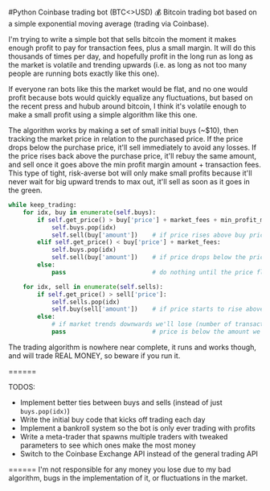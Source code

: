 #Python Coinbase trading bot (BTC<>USD)
:moneybag: Bitcoin trading bot based on a simple exponential moving average (trading via Coinbase).

I'm trying to write a simple bot that sells bitcoin the moment it makes enough profit to pay for transaction fees, plus a small margin.
It will do this thousands of times per day, and hopefully profit in the long run as long as the market is volatile and trending upwards (i.e. as long as not too many people are running bots exactly like this one).

If everyone ran bots like this the market would be flat, and no one would profit because bots would quickly equalize any fluctuations, but based on the recent press and hubub around bitcoin, I think it's volatile enough to make a small profit using a simple algorithm like this one.

The algorithm works by making a set of small initial buys (~$10), then tracking the market price in relation to the purchased price.
If the price drops below the purchase price, it'll sell immediately to avoid any losses.
If the price rises back above the purchase price, it'll rebuy the same amount, and sell once it goes above the min profit margin amount + transaction fees.  This type of tight, risk-averse bot will only make small profits because it'll never wait for big upward trends to max out, it'll sell as soon as it goes in the green.

```python
while keep_trading:
    for idx, buy in enumerate(self.buys):
        if self.get_price() > buy['price'] + market_fees + min_profit_margin:
            self.buys.pop(idx)
            self.sell(buy['amount'])    # if price rises above buy price + market fees by a certain amount, sell early and reap the tiny profits
        elif self.get_price() < buy['price'] + market_fees:
            self.buys.pop(idx)
            self.sell(buy['amount'])    # if price drops below the price it was bought at, sell immediately to minimize losses
        else:
            pass                        # do nothing until the price fluctuates enough to make more of a difference

    for idx, sell in enumerate(self.sells):
        if self.get_price() > sell['price']:
            self.sells.pop(idx)
            self.buy(sell['amount'])    # if price starts to rise above the amount we sold it for, rebuy the same amount
        else:
            # if market trends downwards we'll lose (number of transactions * (market fee per transaction + min profit margin))
            pass                        # price is below the amount we sold for, don't do anything until it's passing break-even again
```


The trading algorithm is nowhere near complete, it runs and works though, and will trade REAL MONEY, so beware if you run it.  
   
======

TODOS:

* Implement better ties between buys and sells (instead of just `buys.pop(idx)`)
* Write the initial buy code that kicks off trading each day
* Implement a bankroll system so the bot is only ever trading with profits
* Write a meta-trader that spawns multiple traders with tweaked parameters to see which ones make the most money
* Switch to the Coinbase Exchange API instead of the general trading API

======
I'm not responsible for any money you lose due to my bad algorithm, bugs in the implementation of it, or fluctuations in the market.
